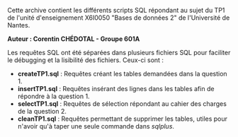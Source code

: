 Cette archive contient les différents scripts SQL répondant au sujet du TP1 de l'unité d'enseignement X6I0050 "Bases de données 2" de l'Université de Nantes.

**Auteur : Corentin CHÉDOTAL - Groupe 601A**

Les requêtes SQL ont été séparées dans plusieurs fichiers SQL pour faciliter le débugging et la lisibilité des fichiers. Ceux-ci sont :
- **createTP1.sql** : Requêtes créant les tables demandées dans la question 1.
- **insertTP1.sql** : Requêtes insérant des lignes dans les tables afin de répondre à la question 1.
- **selectTP1.sql** : Requêtes de sélection répondant au cahier des charges de la question 2.
- **cleanTP1.sql** : Requêtes permettant de supprimer les tables, utiles pour n'avoir qu'à taper une seule commande dans *sqlplus*.

